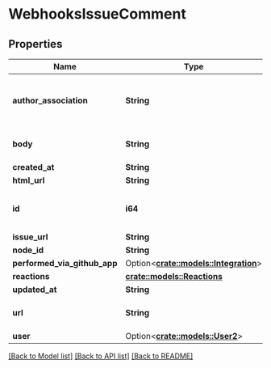 # WebhooksIssueComment

## Properties

Name | Type | Description | Notes
------------ | ------------- | ------------- | -------------
**author_association** | **String** | How the author is associated with the repository. | 
**body** | **String** | Contents of the issue comment | 
**created_at** | **String** |  | 
**html_url** | **String** |  | 
**id** | **i64** | Unique identifier of the issue comment | 
**issue_url** | **String** |  | 
**node_id** | **String** |  | 
**performed_via_github_app** | Option<[**crate::models::Integration**](integration.md)> |  | 
**reactions** | [**crate::models::Reactions**](Reactions.md) |  | 
**updated_at** | **String** |  | 
**url** | **String** | URL for the issue comment | 
**user** | Option<[**crate::models::User2**](User_2.md)> |  | 

[[Back to Model list]](../README.md#documentation-for-models) [[Back to API list]](../README.md#documentation-for-api-endpoints) [[Back to README]](../README.md)


